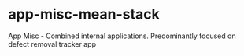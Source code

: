 # app-misc-mean-stack
App Misc - Combined internal applications. Predominantly focused on defect removal tracker app

